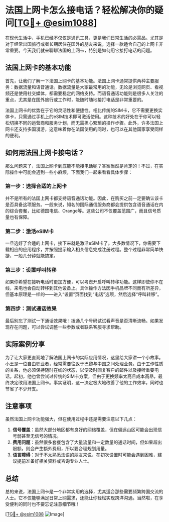 # 法国上网卡怎么接电话？轻松解决你的疑问[[TG💪+ @esim1088](https://t.me/s/esim1088)]

在现代生活中，手机已经不仅仅是通讯工具，更是我们日常生活的必需品。尤其是对于经常出国旅行或者长期居住在国外的朋友来说，选择一款适合自己的上网卡非常重要。今天我们就来聊聊法国的上网卡，特别是如何用它接打电话的问题。

## 法国上网卡的基本功能

首先，让我们了解一下法国上网卡的基本功能。法国上网卡通常提供两种主要服务：数据流量和语音通话。数据流量是大家最常用的功能，无论是浏览网页、看视频还是使用社交媒体，都需要稳定的网络支持。而语音通话功能则是很多人关注的重点，尤其是在国外旅行或工作时，能随时随地接打电话是非常重要的。

法国上网卡的优势在于它的灵活性和便捷性。相比传统的SIM卡，它不需要更换实体卡，只需通过手机上的eSIM技术即可激活使用。这种技术的好处在于你可以轻松切换不同的运营商和服务计划，而无需担心繁琐的操作步骤。此外，许多法国上网卡还支持多国漫游，这意味着你在法国使用的同时，也可以在其他国家享受同样的便利。

## 如何用法国上网卡接电话？

那么问题来了，法国上网卡到底能不能接电话呢？答案当然是肯定的！不过，在实际操作中可能会遇到一些小麻烦，下面我们一起来看看具体步骤：

### 第一步：选择合适的上网卡

并不是所有的法国上网卡都支持语音通话功能。因此，在购买之前一定要确认该卡是否具备这项服务。一般来说，知名的国际通信服务商都会提供包含语音通话在内的综合套餐，比如德国电信、Orange等。这些公司不仅覆盖范围广，而且信号质量也有保障。

### 第二步：激活eSIM卡

一旦选好了合适的上网卡，接下来就是激活eSIM卡了。大多数情况下，你需要下载相应的应用程序，并按照提示输入相关信息完成注册过程。整个过程非常简单快捷，一般几分钟就能搞定。

### 第三步：设置呼叫转移

如果你希望在接听电话时更加方便，可以考虑开启呼叫转移功能。这样即使你不在线，来电也会自动转移到其他设备上。具体操作方法因手机品牌不同而有所差异，但基本原理是一样的——进入“设置”页面找到“电话”选项，然后选择“呼叫转移”。

### 第四步：测试通话效果

最后别忘了测试一下通话效果哦！拨通几个号码试试看声音是否清晰流畅。如果发现存在问题，可以尝试调整一些参数或者联系客服寻求帮助。

## 实际案例分享

为了让大家更直观地了解法国上网卡的实际应用情况，这里给大家讲一个小故事。小王是一位自由职业者，经常需要往返于巴黎与中国之间处理业务。由于工作性质的关系，他必须保持随时在线的状态，以便及时回复客户的邮件以及接听重要电话。起初，他也曾尝试过传统的SIM卡方案，但由于更换频率太高且成本高昂，最终决定改用法国上网卡。事实证明，这一决定极大地改善了他的工作效率，同时也节省了不少开支。

## 注意事项

虽然法国上网卡功能强大，但在使用过程中还是需要注意以下几点：

1. **信号覆盖**：虽然大部分地区都有良好的网络覆盖，但在偏远山区可能会出现信号弱甚至无信号的情况。
2. **费用问题**：虽然很多套餐包含了大量流量和一定数量的通话时间，但如果超出限额，则会产生额外费用，所以要合理规划用量。
3. **语言障碍**：对于不太熟悉法语的朋友来说，在初次设置时可能会遇到困难，建议提前准备好相关资料或咨询专业人士。

## 总结

总的来说，法国上网卡是一个非常实用的选择，尤其适合那些需要频繁跨国交流的人士。它不仅能够满足日常上网需求，还能让你轻松实现跨洋沟通。当然啦，在享受便利的同时也不要忘记注意细节哦！

[[TG💪+ @esim1088](https://t.me/s/esim1088) ![Image](https://i.postimg.cc/4NQfJmqS/Snipaste-2025-05-13-00-14-12.png)]